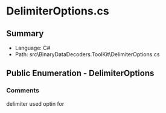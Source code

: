 ﻿# DelimiterOptions.cs

## Summary

* Language: C#
* Path: src\BinaryDataDecoders.ToolKit\DelimiterOptions.cs

## Public Enumeration - DelimiterOptions

### Comments

 <summary>
 delimiter used optin for <seecref="MemoryEx"/>
 </summary>

